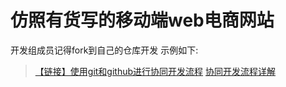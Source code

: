 # 仿照有货写的移动端web电商网站
开发组成员记得fork到自己的仓库开发
示例如下:
>[【链接】使用git和github进行协同开发流程](https://segmentfault.com/a/1190000002413519)
>[协同开发流程详解](https://zhuanlan.zhihu.com/p/23478654)
